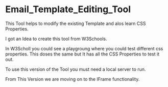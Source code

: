 # Email_Template_Editing_Tool


This Tool helps to modify the existing Template and alos learn CSS Properties.

I got an Idea to create this tool from W3Schools. 

In W3Scholl you could see a playgroung where you could test different css properties.
This doses the same but It has all the CSS Properties to test it out.

To use this version of the Tool you must need a local server to run.

From This Version we are moving on to the IFrame functionality.